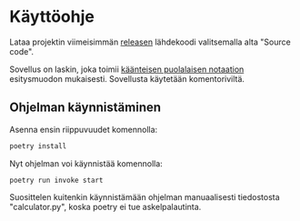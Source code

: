 # Käyttöohje

Lataa projektin viimeisimmän [releasen](https://github.com/nikpaa/ot-harjoitustyo/releases) lähdekoodi valitsemalla alta "Source code".

Sovellus on laskin, joka toimii [käänteisen puolalaisen notaation](https://en.wikipedia.org/wiki/Reverse_Polish_notation) esitysmuodon mukaisesti. Sovellusta käytetään komentoriviltä.

## Ohjelman käynnistäminen

Asenna ensin riippuvuudet komennolla:

```bash
poetry install
```

Nyt ohjelman voi käynnistää komennolla:

```
poetry run invoke start
```

Suosittelen kuitenkin käynnistämään ohjelman manuaalisesti tiedostosta "calculator.py", koska poetry ei tue askelpalautinta.
